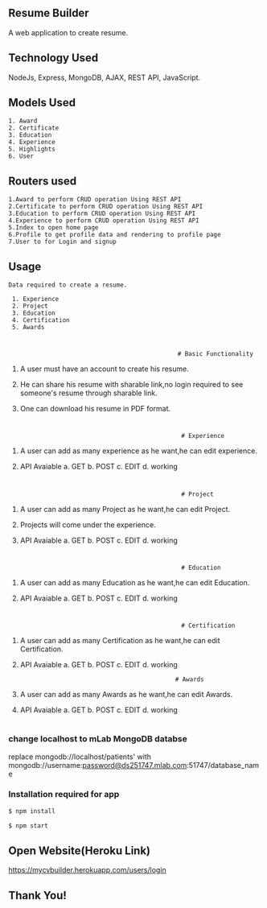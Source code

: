 
## Resume Builder
 A web application to create resume.
 
## Technology Used ##

 NodeJs, Express, MongoDB, AJAX, REST API, JavaScript.

## Models Used
	1. Award
	2. Certificate
	3. Education
	4. Experience
	5. Highlights
	6. User 
 
## Routers used
	1.Award to perform CRUD operation Using REST API
	2.Certificate to perform CRUD operation Using REST API
	3.Education to perform CRUD operation Using REST API
	4.Experience to perform CRUD operation Using REST API
	5.Index to open home page 
	6.Profile to get profile data and rendering to profile page
	7.User to for Login and signup
	

## Usage ##
	Data required to create a resume.                                                                                                                         

     1. Experience
     2. Project
     3. Education
     4. Certification
     5. Awards
     
   #
    
                                                   # Basic Functionality
                                                      
  1. A user must have an account to create his resume.
  
  2. He can share his resume with sharable link,no login required to see someone's resume through sharable link.
     
  3. One can download his resume in PDF format.
     
  #
                                                           
                                                    # Experience
                                                                                                         
  1. A user can add as many experience as he want,he can edit experience.
     
  2. API Avaiable
  		a. GET
  		b. POST
  		c. EDIT
  		d. working
  
  #
  
                                                    # Project
                                                                                                            
  1. A user can add as many Project as he want,he can edit Project.
     
  2. Projects will come under the experience.

  3. API Avaiable
  		a. GET
  		b. POST
  		c. EDIT
  		d. working
     
 #
      
                                                    # Education
                                                                                         
  1. A user can add as many Education as he want,he can edit Education.
     
  2. API Avaiable
  		a. GET
  		b. POST
  		c. EDIT
  		d. working
  
#

                                                    # Certification                                                                                                       
  1. A user can add as many Certification as he want,he can edit Certification.
     
  2. API Avaiable
  		a. GET
  		b. POST
  		c. EDIT
  		d. working

                                                    # Awards
                                                                                                           
  1. A user can add as many Awards as he want,he can edit Awards.
     
  2. API Avaiable
  		a. GET
  		b. POST
  		c. EDIT
  		d. working
     
 #


### change localhost to mLab MongoDB databse
replace mongodb://localhost/patients' with mongodb://username:password@ds251747.mlab.com:51747/database_name
### Installation required for app

```sh
$ npm install
```

```sh
$ npm start
```

## Open Website(Heroku Link)
https://mycvbuilder.herokuapp.com/users/login

## Thank You!

